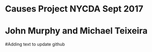 # Causes Project NYCDA Sept 2017
# John Murphy and Michael Teixeira

#Adding text to update github

